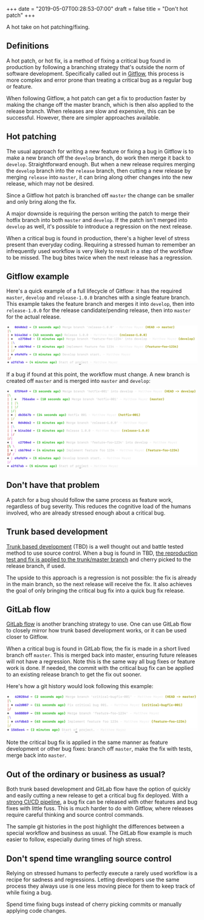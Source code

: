 +++
date = "2019-05-07T00:28:53-07:00"
draft = false
title = "Don't hot patch"
+++

A hot take on hot patching/fixing.

<!--more-->

## Definitions

A hot patch, or hot fix, is a method of fixing a critical bug found in production by following a branching strategy that's outside the norm of software development. Specifically called out in [Gitflow](https://nvie.com/posts/a-successful-git-branching-model/), this process is more complex and error prone than treating a critical bug as a regular bug or feature.

When following Gitflow, a hot patch can get a fix to production faster by making the change off the master branch, which is then also applied to the release branch. When releases are slow and expensive, this can be successful. However, there are simpler approaches available.

## Hot patching

The usual approach for writing a new feature or fixing a bug in Gitflow is to make a new branch off the `develop` branch, do work then merge it back to `develop`. Straightforward enough. But when a new release requires merging the `develop` branch into the `release` branch, then cutting a new release by merging `release` into `master`, it can bring along other changes into the new release, which may not be desired.

Since a Gitflow hot patch is branched off `master` the change can be smaller and only bring along the fix.

A major downside is requiring the person writing the patch to merge their hotfix branch into both `master` and `develop`. If the patch isn't merged into `develop` as well, it's possible to introduce a regression on the next release.

When a critical bug is found in production, there's a higher level of stress present than everyday coding. Requiring a stressed human to remember an infrequently used workflow is very likely to result in a step of the workflow to be missed. The bug bites twice when the next release has a regression.

## Gitflow example

Here's a quick example of a full lifecycle of Gitflow: it has the required `master`, `develop` and `release-1.0.0` branches with a single feature branch. This example takes the feature branch and merges it into `develop`, then into `release-1.0.0` for the release candidate/pending release, then into `master` for the actual release.

![Gitflow](https://github.com/matthewkmayer/matthewkmayer.github.io/raw/master/images/gitflow-before-hotfix.png)

If a bug if found at this point, the workflow must change. A new branch is created off `master` and is merged into `master` and `develop`:

![Gitflow hotfix](https://github.com/matthewkmayer/matthewkmayer.github.io/raw/master/images/gitflow-after-hotfix.png)

## Don't have that problem

A patch for a bug should follow the same process as feature work, regardless of bug severity. This reduces the cognitive load of the humans involved, who are already stressed enough about a critical bug.

## Trunk based development

[Trunk based development](https://trunkbaseddevelopment.com/) (TBD) is a well thought out and battle tested method to use source control. When a bug is found in TBD, [the reproduction test and fix is applied to the trunk/master branch](https://trunkbaseddevelopment.com/branch-for-release/) and cherry picked to the release branch, if used.

The upside to this approach is a regression is not possible: the fix is already in the main branch, so the next release will receive the fix. It also achieves the goal of only bringing the critical bug fix into a quick bug fix release.

## GitLab flow

[GitLab flow](https://docs.gitlab.com/ee/workflow/gitlab_flow.html) is another branching strategy to use. One can use GitLab flow to closely mirror how trunk based development works, or it can be used closer to Gitflow.

When a critical bug is found in GitLab flow, the fix is made in a short lived branch off `master`. This is merged back into master, ensuring future releases will not have a regression. Note this is the same way all bug fixes or feature work is done. If needed, the commit with the critical bug fix can be applied to an existing release branch to get the fix out sooner.

Here's how a git history would look following this example:

![GitLab flow bug fix](https://github.com/matthewkmayer/matthewkmayer.github.io/raw/master/images/gitlab-flow-bugfix.png)

Note the critical bug fix is applied in the same manner as feature development or other bug fixes: branch off `master`, make the fix with tests, merge back into `master`.

## Out of the ordinary or business as usual?

Both trunk based development and GitLab flow have the option of quickly and easily cutting a new release to get a critical bug fix deployed. With a [strong CI/CD pipeline](https://matthewkmayer.github.io/blag/public/post/ci-cd-pipeline/), a bug fix can be released with other features and bug fixes with little fuss. This is much harder to do with Gitflow, where releases require careful thinking and source control commands.

The sample git histories in the post highlight the differences between a special workflow and business as usual. The GitLab flow example is much easier to follow, especially during times of high stress.

## Don't spend time wrangling source control

Relying on stressed humans to perfectly execute a rarely used workflow is a recipe for sadness and regressions. Letting developers use the same process they always use is one less moving piece for them to keep track of while fixing a bug.

Spend time fixing bugs instead of cherry picking commits or manually applying code changes.
